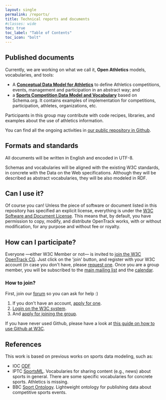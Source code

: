 ```yaml
---
layout: single
permalink: /reports/
title: Technical reports and documents
#classes: wide
toc: true
toc_label: "Table of Contents"
toc_icon: "bolt"
---
```




## Published documents 

Currently, we are working on what we call it, **Open Athletics** models, vocabularies, and tools: 

* A **[Conceptual Data Model for Athletics](https://w3c.github.io/opentrack-cg/spec/model/)** to define Athletics competitions, events, management and participation in an abstract way; and
* a **[Sports Competition Data Model and Vocabulary](https://w3c.github.io/opentrack-cg/spec/competition/)** based on Schema.org. It contains examples of implementation for competitions, participation, athletes, organizations, etc.

Participants in this group may contribute with code recipes, libraries, and examples about the use of athletics information.

You can find all the ongoing activities in [our public repository in Github](https://github.com/w3c/opentrack-cg).  


## Formats and standards

All documents will be written in English and encoded in UTF-8.

Schemas and vocabularies will be aligned with the existing W3C standards, in concrete with the Data on the Web specifications. Although they will be described as abstract vocabularies, they will be also modeled in RDF.


## Can I use it?

Of course you can! Unless the piece of software or document listed in this repository has specified an explicit license, everything is under the [W3C Software and Document License](https://www.w3.org/Consortium/Legal/2015/copyright-software-and-document). This means that, by default, you have permission to copy, modify, and distribute OpenTrack works, with or without modification, for any purpose and without fee or royalty.

## How can I participate?

Everyone —either W3C Member or not— is invited to [join the W3C OpenTrack CG](https://www.w3.org/community/opentrack/). Just click on the 'join' button, and register with your W3C account (in case you don't have, please [request one](https://www.w3.org/accounts/request). Once you are a group member, you will be subscribed to the [main mailing list](https://lists.w3.org/Archives/Public/public-opentrack/) and the [calendar](https://www.w3.org/groups/cg/opentrack/calendar/).


### How to join?

First, join our [forum](https://forum.openathletics.net/) so you can ask for help :)


1. If you don't have an account, [apply for one](https://www.w3.org/account/request/).
2. [Login on the W3C system](https://auth.w3.org/login).
3. And [apply for joining the group](https://www.w3.org/community/opentrack/join).


If you have never used Github, please have a look at [this guide on how to use Github at W3C](https://www.w3.org/2006/tools/wiki/Github).


## References

This work is based on previous works on sports data modeling, such as:

* IOC [ODF](http://odf.olympictech.org/2016-Rio/rio_2016_OG.htm)
* IPTC [SportsML](https://iptc.org/standards/sportsml-g2/). Vocabularies for sharing content (e.g., news) about sports in general. There are some specific vocabularies for concrete sports. Athletics is missing.
* BBC [Sport Ontology](http://www.bbc.co.uk/ontologies/sport#). Lightweight ontology for publishing data about competitive sports events.